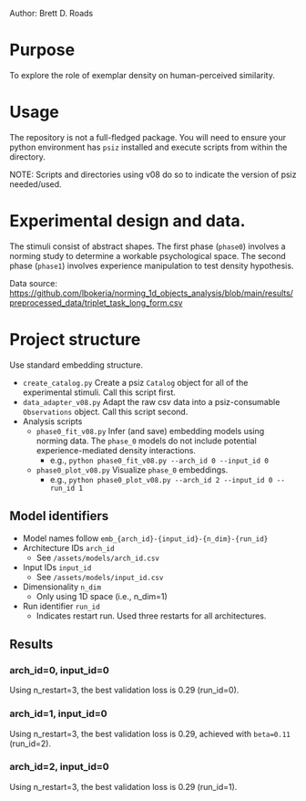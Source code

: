 Author: Brett D. Roads

# Purpose 

To explore the role of exemplar density on human-perceived similarity.

# Usage

The repository is not a full-fledged package. You will need to ensure your python environment has `psiz` installed and execute scripts from within the directory.

NOTE: Scripts and directories using v08 do so to indicate the version of psiz needed/used.

# Experimental design and data.

The stimuli consist of abstract shapes.
The first phase (`phase0`) involves a norming study to determine a workable psychological space.
The second phase (`phase1`) involves experience manipulation to test density hypothesis.

Data source: https://github.com/lbokeria/norming_1d_objects_analysis/blob/main/results/preprocessed_data/triplet_task_long_form.csv

# Project structure

Use standard embedding structure.
* `create_catalog.py` Create a psiz `Catalog` object for all of the experimental stimuli. Call this script first.
* `data_adapter_v08.py` Adapt the raw csv data into a psiz-consumable `Observations` object. Call this script second.
* Analysis scripts
    * `phase0_fit_v08.py` Infer (and save) embedding models using norming data. The `phase_0` models do not include potential experience-mediated density interactions.
        * e.g., `python phase0_fit_v08.py --arch_id 0 --input_id 0`
    * `phase0_plot_v08.py` Visualize `phase_0` embeddings.
        * e.g., `python phase0_plot_v08.py --arch_id 2 --input_id 0 --run_id 1`

## Model identifiers

* Model names follow `emb_{arch_id}-{input_id}-{n_dim}-{run_id}`
* Architecture IDs `arch_id`
    * See `/assets/models/arch_id.csv`
* Input IDs `input_id`
    * See `/assets/models/input_id.csv`
* Dimensionality `n_dim`
    * Only using 1D space (i.e., n_dim=1)
* Run identifier `run_id`
    * Indicates restart run. Used three restarts for all architectures.

## Results

### arch_id=0, input_id=0
Using n_restart=3, the best validation loss is 0.29 (run_id=0).

### arch_id=1, input_id=0
Using n_restart=3, the best validation loss is 0.29, achieved with `beta=0.11` (run_id=2).

### arch_id=2, input_id=0
Using n_restart=3, the best validation loss is 0.29 (run_id=1).